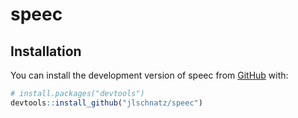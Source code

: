 
<!-- README.md is generated from README.Rmd. Please edit that file -->

# speec

## Installation

You can install the development version of speec from
[GitHub](https://github.com/) with:

``` r
# install.packages("devtools")
devtools::install_github("jlschnatz/speec")
```
